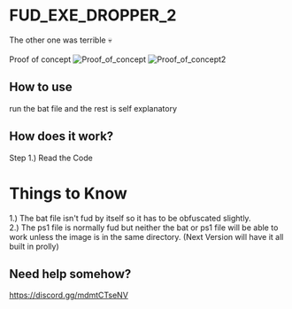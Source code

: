 # FUD_EXE_DROPPER_2
The other one was terrible :skull:\
\
Proof of concept
![Proof_of_concept](https://i.imgur.com/nPvaARP.png)
![Proof_of_concept2](https://i.imgur.com/zKRKu7m.png)

## How to use
run the bat file and the rest is self explanatory

## How does it work?
Step 1.) Read the Code

# Things to Know
1.) The bat file isn't fud by itself so it has to be obfuscated slightly. \
2.) The ps1 file is normally fud but neither the bat or ps1 file will be able to work unless the image is in the same directory. (Next Version will have it all built in prolly)

## Need help somehow?
https://discord.gg/mdmtCTseNV
